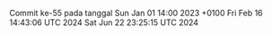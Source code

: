 Commit ke-55 pada tanggal Sun Jan 01 14:00 2023 +0100
Fri Feb 16 14:43:06 UTC 2024
Sat Jun 22 23:25:15 UTC 2024
